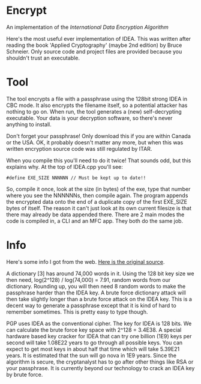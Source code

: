 # Encrypt

An implementation of the *International Data Encryption Algorithm*

Here's the most useful ever implementation of IDEA. This was written after reading the book 'Applied Cryptography' (maybe 2nd edition) by Bruce Schneier. Only source code and project files are provided because you shouldn't trust an executable.

# Tool

The tool encrypts a file with a passphrase using the 128bit strong IDEA in CBC mode. It also encrypts the filename itself, so a potential attacker has nothing to go on. When run, the tool generates a (new) self-decrypting executable. Your data is your decryption software, so there's never anything to install.

Don't forget your passphrase! Only download this if you are within Canada or the USA. OK, it probably doesn't matter any more, but when this was written encryption source code was still regulated by ITAR.

When you compile this you'll need to do it twice! That sounds odd, but this explains why. At the top of IDEA.cpp you'll see:

```#define EXE_SIZE	NNNNNN // Must be kept up to date!!```

So, compile it once, look at the size (in bytes) of the exe, type that number where you see the NNNNNNs, then compile again. The program appends the encrypted data onto the end of a duplicate copy of the first EXE_SIZE bytes of itself. The reason it can't just look at its own current filesize is that there may already be data appended there. There are 2 main modes the code is compiled in, a CLI and an MFC app. They both do the same job.

# Info
Here's some info I got from the web. [Here is the original source](https://www.iusmentis.com/security/passphrasefaq/practical/).

A dictionary [3] has around 74,000 words in it. Using the 128 bit key size we then need, log(2^128) / log(74,000) = 7.91,
random words from our dictionary. Rounding up, you will then need 8 random words to make the passphrase harder than the
IDEA key. A brute force dictionary attack will then take slightly longer than a brute force attack on the IDEA key. This
is a decent way to generate a passphrase except that it is kind of hard to remember sometimes. This is pretty easy to
type though.

PGP uses IDEA as the conventional cipher. The key for IDEA is 128 bits. We can calculate the brute force key space with 2^128 = 3.4E38. A special hardware based key cracker for IDEA that can try
one billion (1E9) keys per second will take 1.08E22 years to go through all possible keys. You can expect to get most keys in about half that time which will take 5.39E21 years. It is estimated that the sun
will go nova in 1E9 years. Since the algorithm is secure, the cryptanalyst has to go after other things like RSA or your passphrase. It is currently beyond our technology to crack an IDEA key by brute
force. 

